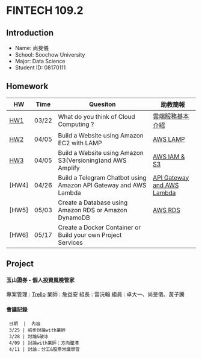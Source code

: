 # FINTECH 109.2

## Introduction
 * Name: 尚旻儀<br>
 * School: Soochow University<br>
 * Major: Data Science<br>
 * Student ID: 08170111

## Homework
 HW  | Time | Quesiton  |  助教簡報
 --- | --- | --- | ---
[HW1](https://github.com/Mindy-0509/FinTech/blob/main/Homework/hw1.md) | 03/22 | What do you think of Cloud Computing ?  |  [雲端服務基本介紹](https://drive.google.com/file/d/1UYbm03ehUAsKlICvyp1P4I0PZ_g8vlCv/view)
[HW2](https://youtu.be/bIza-zaoWOw) | 04/05 | Build a Website using Amazon EC2 with LAMP  |  [AWS LAMP](https://drive.google.com/file/d/1ysolgVFlpZTMhIPXL7sbdnSzjG5XUicN/view)
[HW3](https://youtu.be/WwyWl4AHgdk)  |  04/05  |  Build a Website using Amazon S3(Versioning)and AWS Amplify  |  [AWS IAM & S3](https://drive.google.com/file/d/1zTAF-32yebhsIAqjfyM30cjMKl9lvbf-/view)
[HW4]  |  04/26  |  Build a Telegram Chatbot using Amazon API Gateway and AWS Lambda  |  [API Gateway and AWS Lambda](https://drive.google.com/file/d/1-AsnJmAldi_-gPnxdQcyBifScMmR_IBk/view)
[HW5]  |  05/03  |  Create a Database using Amazon RDS or Amazon DynamoDB  |  [AWS RDS](https://drive.google.com/file/d/1-RPizv8fmWbJ5dP_zVY4JNuMLPS1ftLM/view)
[HW6]  |  05/17  |  Create a Docker Container or Build your own Project Services  |  


## Project
  #### 玉山證券 - 個人投資風險管家
  
   專案管理 : [Trello](https://trello.com/b/FZiFPXzt/%E9%80%B2%E5%BA%A6%E8%BF%BD%E8%B9%A4)
   業師 : 詹益安
   組長 : 雷沅翰
   組員 : 卓大一、尚旻儀、黃子騰
   
   
   #### 會議記錄
     日期  |  內容
     3/25 | 初步討論with業師
     3/28 | 討論&破冰
     4/09 | 討論with業師：方向釐清
     4/11 | 討論：分工&股票常識學習
     
   
  

